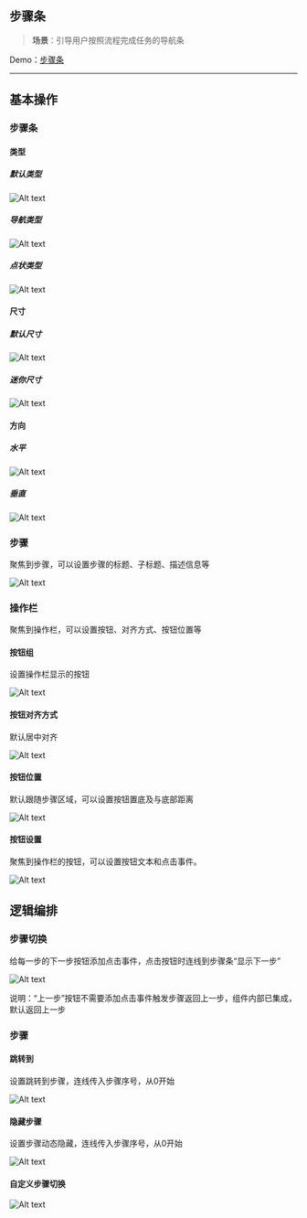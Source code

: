 ## 步骤条 

> **场景**：引导用户按照流程完成任务的导航条

Demo：[步骤条](https://my.mybricks.world/mybricks-app-pcspa/index.html?id=475427467677765)

----

## 基本操作
### 步骤条
#### 类型
##### 默认类型

![Alt text](./img/image.png)
##### 导航类型

![Alt text](./img/image-1.png)
##### 点状类型

![Alt text](./img/image-2.png)
#### 尺寸
##### 默认尺寸

![Alt text](./img/image-3.png)
##### 迷你尺寸

![Alt text](./img/image-4.png)
#### 方向
##### 水平

![Alt text](./img/image-5.png)
##### 垂直

![Alt text](./img/image-6.png)
### 步骤

聚焦到步骤，可以设置步骤的标题、子标题、描述信息等

![Alt text](./img/image-7.png)
### 操作栏

聚焦到操作栏，可以设置按钮、对齐方式、按钮位置等
#### 按钮组

设置操作栏显示的按钮

![Alt text](./img/image-8.png)
#### 按钮对齐方式

默认居中对齐

![Alt text](./img/image-9.png)
#### 按钮位置

默认跟随步骤区域，可以设置按钮置底及与底部距离

![Alt text](./img/image-10.png)
#### 按钮设置

聚焦到操作栏的按钮，可以设置按钮文本和点击事件。

![Alt text](./img/image-11.png)
## 逻辑编排
### 步骤切换

给每一步的下一步按钮添加点击事件，点击按钮时连线到步骤条“显示下一步”

![Alt text](./img/image-12.png)

说明：“上一步”按钮不需要添加点击事件触发步骤返回上一步，组件内部已集成，默认返回上一步
### 步骤
#### 跳转到

设置跳转到步骤，连线传入步骤序号，从0开始

![Alt text](./img/image-13.png)
#### 隐藏步骤

设置步骤动态隐藏，连线传入步骤序号，从0开始

![Alt text](./img/image-14.png)
#### 自定义步骤切换

![Alt text](./img/image-15.png)